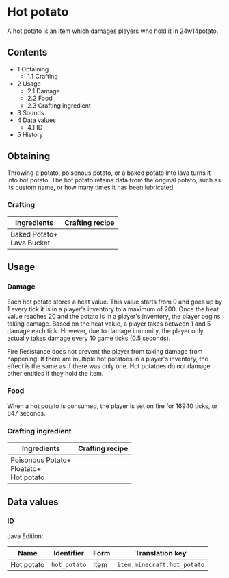 # Hot potato
A hot potato is an item which damages players who hold it in 24w14potato.

## Contents
- 1 Obtaining
	- 1.1 Crafting
- 2 Usage
	- 2.1 Damage
	- 2.2 Food
	- 2.3 Crafting ingredient
- 3 Sounds
- 4 Data values
	- 4.1 ID
- 5 History

## Obtaining
Throwing a potato, poisonous potato, or a baked potato into lava turns it into hot potato. The hot potato retains data from the original potato, such as its custom name, or how many times it has been lubricated.

### Crafting
| Ingredients                   | Crafting recipe |
|-------------------------------|-----------------|
| Baked Potato+<br/>Lava Bucket |                 |

## Usage
### Damage
Each hot potato stores a heat value. This value starts from 0 and goes up by 1 every tick it is in a player's inventory to a maximum of 200. Once the heat value reaches 20 and the potato is in a player's inventory, the player begins taking damage. Based on the heat value, a player takes between 1 and 5 damage each tick. However, due to damage immunity, the player only actually takes damage every 10 game ticks (0.5 seconds).

Fire Resistance does not prevent the player from taking damage from happening. If there are multiple hot potatoes in a player's inventory, the effect is the same as if there was only one. Hot potatoes do not damage other entities if they hold the item.

### Food
When a hot potato is consumed, the player is set on fire for 16940 ticks, or 847 seconds.

### Crafting ingredient
| Ingredients                                    | Crafting recipe |
|------------------------------------------------|-----------------|
| Poisonous Potato+<br/>Floatato+<br/>Hot potato |                 |

## Data values
### ID
Java Edition:

| Name       | Identifier   | Form | Translation key             |
|------------|--------------|------|-----------------------------|
| Hot potato | `hot_potato` | Item | `item.minecraft.hot_potato` |

